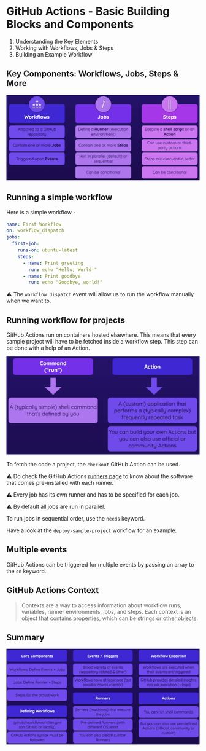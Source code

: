 # GitHub Actions - Basic Building Blocks and Components

1. Understanding the Key Elements 
1. Working with Workflows, Jobs & Steps 
1. Building an Example Workflow

## Key Components: Workflows, Jobs, Steps & More

<p align="center"><img src ="images/key-components.png" /></p>

## Running a simple workflow

Here is a simple workflow - 

```yaml
name: First Workflow
on: workflow_dispatch
jobs:
  first-job:
    runs-on: ubuntu-latest
    steps:
      - name: Print greeting
        run: echo "Hello, World!"
      - name: Print goodbye
        run: echo "Goodbye, world!"
```

:warning: The `workflow_dispatch` event will allow us to run the workflow manually when we want to.

## Running workflow for projects

GitHub Actions run on containers hosted elsewhere. This means that every sample project will have to be fetched inside a workflow step. This step can be done with a help of an Action.

<p align="center"><img src ="images/action.png" /></p>

To fetch the code a project, the `checkout` GitHub Action can be used.

:warning: Do check the GitHub Actions [runners page](https://docs.github.com/en/actions/using-github-hosted-runners/about-github-hosted-runners) to know about the software that comes pre-installed with each runner.

:warning: Every job has its own runner and has to be specified for each job.

:warning: By default all jobs are run in parallel.

To run jobs in sequential order, use the `needs` keyword.

Have a look at the `deploy-sample-project` workflow for an example.

## Multiple events

GitHub Actions can be triggered for multiple events by passing an array to the `on` keyword.

## GitHub Actions Context

> Contexts are a way to access information about workflow runs, variables, runner environments, jobs, and steps. Each context is an object that contains properties, which can be strings or other objects.

## Summary

<p align="center"><img src ="images/section-1-summary.png" /></p>

